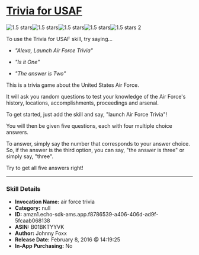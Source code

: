 # [Trivia for USAF](http://alexa.amazon.com/#skills/amzn1.echo-sdk-ams.app.f8786539-a406-406d-ad9f-5fcaab068138)
![1.5 stars](../../images/ic_star_black_18dp_1x.png)![1.5 stars](../../images/ic_star_half_black_18dp_1x.png)![1.5 stars](../../images/ic_star_border_black_18dp_1x.png)![1.5 stars](../../images/ic_star_border_black_18dp_1x.png)![1.5 stars](../../images/ic_star_border_black_18dp_1x.png) 2

To use the Trivia for USAF skill, try saying...

* *"Alexa, Launch Air Force Trivia"*

* *"Is it One"*

* *"The answer is Two"*

This is a trivia game about the United States Air Force.

It will ask you random questions to test your knowledge of the Air Force's history, locations, accomplishments, proceedings and arsenal.

To get started, just add the skill and say, "launch Air Force Trivia"!

You will then be given five questions, each with four multiple choice answers.

To answer, simply say the number that corresponds to your answer choice. So, if the answer is the third option, you can say, "the answer is three" or simply say, "three".

Try to get all five answers right!

***

### Skill Details

* **Invocation Name:** air force trivia
* **Category:** null
* **ID:** amzn1.echo-sdk-ams.app.f8786539-a406-406d-ad9f-5fcaab068138
* **ASIN:** B01BKTYYVK
* **Author:** Johnny Foxx
* **Release Date:** February 8, 2016 @ 14:19:25
* **In-App Purchasing:** No
